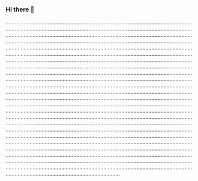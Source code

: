 ### Hi there 👋

............................................................................................................................................................................................................................................................................................................................................................................................................................................................................................................................................................................................................................................................................................................................................................................................................................................................................................................................................................................................................................................................................................................................................................................................................................................................................................................................................................................................................................................................................................................................................................................................................................................................................................................................................................................................................................................................................................................................................................................................................................................................................................................................................................................................................................................................................................................................................................................................................................................................................................................................................................................................................................................................................................................................................................................................................................................................................................................................................................................................................................................................................................................................................................................